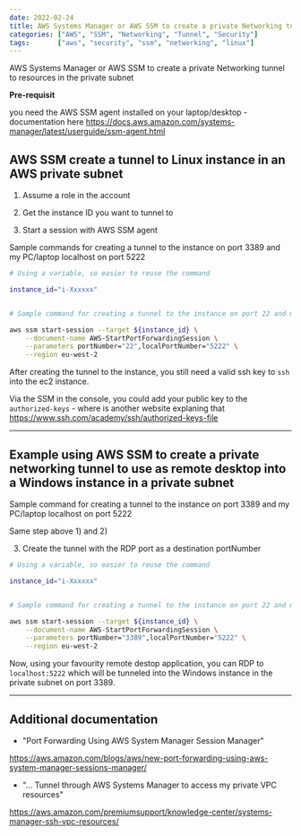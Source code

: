 ```yaml
---
date: 2022-02-24
title: AWS Systems Manager or AWS SSM to create a private Networking tunnel to resources in the private subnet
categories: ["AWS", "SSM", "Networking", "Tunnel", "Security"]
tags:       ["aws", "security", "ssm", "networking", "linux"]
---
```


AWS Systems Manager or AWS SSM to create a private Networking tunnel to resources in the private subnet

**Pre-requisit**

you need the AWS SSM agent installed on your laptop/desktop - documentation here <https://docs.aws.amazon.com/systems-manager/latest/userguide/ssm-agent.html>


## AWS SSM create a tunnel to Linux instance in an AWS private subnet

1) Assume a role in the account

2) Get the instance ID you want to tunnel to

3) Start a session with AWS SSM agent

Sample commands for creating a tunnel to the instance on port 3389 and my PC/laptop localhost on port 5222

```bash
# Using a variable, so easier to reuse the command

instance_id="i-Xxxxxx"


# Sample command for creating a tunnel to the instance on port 22 and my PC/laptop localhost on port 5222

aws ssm start-session --target ${instance_id} \
    --document-name AWS-StartPortForwardingSession \
    --parameters portNumber="22",localPortNumber="5222" \
    --region eu-west-2
```

After creating the tunnel to the instance, you still need a valid ssh key to `ssh` into the ec2 instance.

Via the SSM in the console, you could add your public key to the `authorized-keys` - where is another website explaning that <https://www.ssh.com/academy/ssh/authorized-keys-file>

----


## Example using AWS SSM to create a private networking tunnel to use as remote desktop into a Windows instance in a private subnet

Sample command for creating a tunnel to the instance on port 3389 and my PC/laptop localhost on port 5222

Same step above 1) and 2)

3) Create the tunnel with the RDP port as a destination portNumber

```bash
# Using a variable, so easier to reuse the command

instance_id="i-Xxxxxx"


# Sample command for creating a tunnel to the instance on port 22 and my PC/laptop localhost on port 5222

aws ssm start-session --target ${instance_id} \
    --document-name AWS-StartPortForwardingSession \
    --parameters portNumber="3389",localPortNumber="5222" \
    --region eu-west-2
```

Now, using your favourity remote destop application, you can RDP to `localhost:5222` which will be tunneled into the Windows instance in the private subnet on port 3389.

----

## Additional documentation

* "Port Forwarding Using AWS System Manager Session Manager"

<https://aws.amazon.com/blogs/aws/new-port-forwarding-using-aws-system-manager-sessions-manager/>


* "... Tunnel through AWS Systems Manager to access my private VPC resources"

<https://aws.amazon.com/premiumsupport/knowledge-center/systems-manager-ssh-vpc-resources/>

